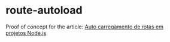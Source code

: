 # route-autoload
Proof of concept for the article: [Auto carregamento de rotas em projetos Node.js](https://blog.codecasts.com.br/auto-carregamento-de-rotas-em-projetos-node-js-d9a7f4ec105d)
